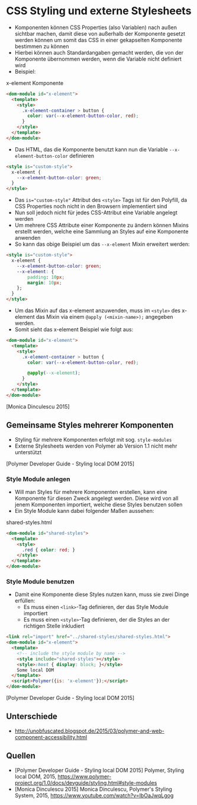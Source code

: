 # CSS Styling und externe Stylesheets

- Komponenten können CSS Properties (also Variablen) nach außen sichtbar machen, damit diese von außerhalb der Komponente gesetzt werden können um somit das CSS in einer gekapselten Komponente bestimmen zu können
- Hierbei können auch Standardangaben gemacht werden, die von der Komponente übernommen werden, wenn die Variable nicht definiert wird
- Beispiel:

x-element Komponente
```html
<dom-module id="x-element">
  <template>
    <style>
      .x-element-container > button {
        color: var(--x-element-button-color, red);
      }
    </style> 
  </template>
</dom-module>
```

- Das HTML, das die Komponente benutzt kann nun die Variable `--x-element-button-color` definieren

```html
<style is="custom-style">
  x-element {
    --x-element-button-color: green;
  }
</style>
```

- Das `is="custom-style"` Attribut des `<style>` Tags ist für den Polyfill, da CSS Properties noch nicht in den Browsern implementiert sind
- Nun soll jedoch nicht für jedes CSS-Attribut eine Variable angelegt werden
- Um mehrere CSS Attribute einer Komponente zu ändern können Mixins erstellt werden, welche eine Sammlung an Styles auf eine Komponente anwenden
- So kann das obige Beispiel um das `--x-element` Mixin erweitert werden:

```html
<style is="custom-style">
  x-element {
    --x-element-button-color: green;
    --x-element: {
        padding: 10px;
        margin: 10px;
    };
  }
</style>
```

- Um das Mixin auf das x-element anzuwenden, muss im `<style>` des x-element das Mixin via einem `@apply (<mixin-name>);` angegeben werden.
- Somit sieht das x-element Beispiel wie folgt aus:

```html
<dom-module id="x-element">
  <template>
    <style>
      .x-element-container > button {
        color: var(--x-element-button-color, red);

        @apply(--x-element);
      }
    </style> 
  </template>
</dom-module>
```

[Monica Dinculescu 2015]

## Gemeinsame Styles mehrerer Komponenten

- Styling für mehrere Komponenten erfolgt mit sog. `style-modules`
- Externe Stylesheets werden von Polymer ab Version 1.1 nicht mehr unterstützt

[Polymer Developer Guide - Styling local DOM 2015]


### Style Module anlegen

- Will man Styles für mehrere Komponenten erstellen, kann eine Komponente für diesen Zweck angelegt werden. Diese wird von all jenem Komponenten importiert, welche diese Styles benutzen sollen
- Ein Style Module kann dabei folgender Maßen aussehen:

shared-styles.html
```html
<dom-module id="shared-styles">
  <template>
    <style>
      .red { color: red; }
    </style> 
  </template>
</dom-module>
```


### Style Module benutzen

- Damit eine Komponente diese Styles nutzen kann, muss sie zwei Dinge erfüllen:
    + Es muss einen `<link>`-Tag definieren, der das Style Module importiert
    + Es muss einen `<style>`-Tag definieren, der die Styles an der richtigen Stelle inkludiert

```html
<link rel="import" href="../shared-styles/shared-styles.html">
<dom-module id="x-element">
  <template>
    <!-- include the style module by name -->
    <style include="shared-styles"></style>
    <style>:host { display: block; }</style>
    Some local DOM
  </template>
  <script>Polymer({is: 'x-element'});</script>
</dom-module>
```

[Polymer Developer Guide - Styling local DOM 2015]


## Unterschiede

- http://unobfuscated.blogspot.de/2015/03/polymer-and-web-component-accessibility.html


## Quellen

- [Polymer Developer Guide - Styling local DOM 2015] Polymer, Styling local DOM, 2015, https://www.polymer-project.org/1.0/docs/devguide/styling.html#style-modules
- [Monica Dinculescu 2015] Monica Dinculescu, Polymer's Styling System, 2015, https://www.youtube.com/watch?v=IbOaJwqLgog
